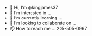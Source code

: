 - 👋 Hi, I’m @kingjames37
- 👀 I’m interested in ...
- 🌱 I’m currently learning ...
- 💞️ I’m looking to collaborate on ...
- 📫 How to reach me ... 205-505-0967

<!---
kingjames37/kingjames37 is a ✨ special ✨ repository because its `README.md` (this file) appears on your GitHub profile.
You can click the Preview link to take a look at your changes.
--->
